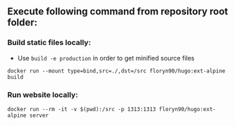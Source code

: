 ## Execute following command from repository root folder:

### Build static files locally:
- Use `build -e production` in order to get minified source files

```docker run --mount type=bind,src=./,dst=/src floryn90/hugo:ext-alpine build```



### Run website locally:

```docker run --rm -it -v $(pwd):/src -p 1313:1313 floryn90/hugo:ext-alpine server```
